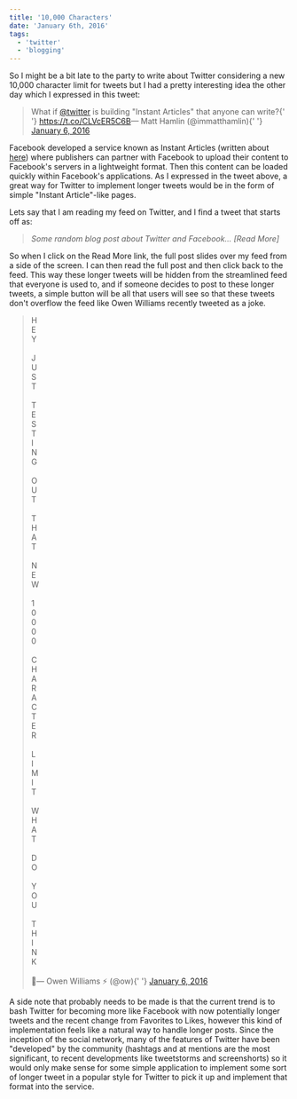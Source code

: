 ```yaml
---
title: '10,000 Characters'
date: 'January 6th, 2016'
tags:
  - 'twitter'
  - 'blogging'
---
```


So I might be a bit late to the party to write about Twitter considering a new
10,000 character limit for tweets but I had a pretty interesting idea the other
day which I expressed in this tweet:

<blockquote className="twitter-tweet tw-align-center" data-lang="en">
  <p lang="en" dir="ltr">
    What if <a href="https://twitter.com/twitter">@twitter</a> is building
    "Instant Articles" that anyone can write?{' '}
    <a href="https://t.co/CLVcER5C6B">https://t.co/CLVcER5C6B</a>&mdash; Matt
    Hamlin (@immatthamlin){' '}
    <a href="https://twitter.com/immatthamlin/status/684528854694670337">
      January 6, 2016
    </a>
  </p>
</blockquote>

Facebook developed a service known as Instant Articles (written about
<a  href="http://www.theverge.com/2015/5/13/8595263/facebooks-instant-articles-arrive-to-speed-up-the-news-feed">here</a>)
where publishers can partner with Facebook to upload their content to Facebook's
servers in a lightweight format. Then this content can be loaded quickly within
Facebook's applications. As I expressed in the tweet above, a great way for
Twitter to implement longer tweets would be in the form of simple "Instant
Article"-like pages.

Lets say that I am reading my feed on Twitter, and I find a tweet that starts
off as:

> _Some random blog post about Twitter and Facebook... [Read More]_

So when I click on the Read More link, the full post slides over my feed from a
side of the screen. I can then read the full post and then click back to the
feed. This way these longer tweets will be hidden from the streamlined feed that
everyone is used to, and if someone decides to post to these longer tweets, a
simple button will be all that users will see so that these tweets don't
overflow the feed like Owen Williams recently tweeted as a joke.

<blockquote className="twitter-tweet tw-align-center" data-lang="en">
  <p lang="en" dir="ltr">
    H <br />E<br />Y<br />
    <br />J<br />U<br />S<br />T<br />
    <br />T<br />E<br />S<br />T<br />I<br />N<br />G<br />
    <br />O<br />U<br />T<br />
    <br />T<br />H<br />A<br />T<br />
    <br />N<br />E<br />W<br />
    <br />1<br />0<br />0<br />0<br />0<br />
    <br />C<br />H<br />A<br />R<br />A<br />C<br />T<br />E<br />R<br />
    <br />L<br />I<br />M<br />I<br />T<br />
    <br />W<br />H<br />A<br />T<br />
    <br />D<br />O<br />
    <br />Y<br />O<br />U<br />
    <br />T<br />H<br />I<br />N<br />K<br />
    <br />
    💁&mdash; Owen Williams ⚡️ (@ow){' '}
    <a href="https://twitter.com/ow/status/684528705561989121">
      January 6, 2016
    </a>
  </p>
</blockquote>

A side note that probably needs to be made is that the current trend is to bash
Twitter for becoming more like Facebook with now potentially longer tweets and
the recent change from Favorites to Likes, however this kind of implementation
feels like a natural way to handle longer posts. Since the inception of the
social network, many of the features of Twitter have been "developed" by the
community (hashtags and at mentions are the most significant, to recent
developments like tweetstorms and screenshorts) so it would only make sense for
some simple application to implement some sort of longer tweet in a popular
style for Twitter to pick it up and implement that format into the service.

